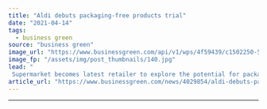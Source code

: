 ```yaml
---
title: "Aldi debuts packaging-free products trial"
date: "2021-04-14"
tags: 
  - business green
source: "business green"
image_url: "https://www.businessgreen.com/api/v1/wps/4f59439/c1502250-588e-4d2f-9962-4b302ede8c23/2/Aldi-Package-Free-Products-185x114.jpg"
image_fp: "/assets/img/post_thumbnails/140.jpg"
lead: "
 Supermarket becomes latest retailer to explore the potential for packaging-free groceries ..."
article_url: "https://www.businessgreen.com/news/4029854/aldi-debuts-packaging-free-products-trial"
---
```


---

